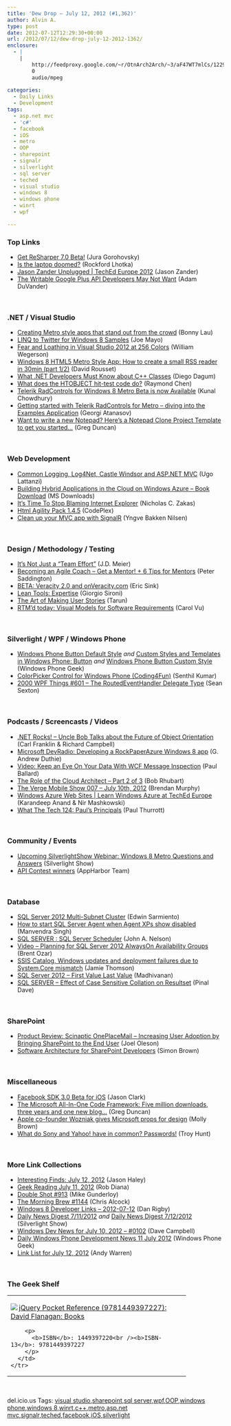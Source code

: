 ```yaml
---
title: 'Dew Drop – July 12, 2012 (#1,362)'
author: Alvin A.
type: post
date: 2012-07-12T12:29:30+00:00
url: /2012/07/12/dew-drop-july-12-2012-1362/
enclosure:
  - |
    |
        http://feedproxy.google.com/~r/OtnArch2Arch/~3/aF47WT7mlCs/12298403_cloud_architect_pt2_071112.mp3
        0
        audio/mpeg
        
categories:
  - Daily Links
  - Development
tags:
  - asp.net mvc
  - 'c#'
  - facebook
  - iOS
  - metro
  - OOP
  - sharepoint
  - signalr
  - silverlight
  - sql server
  - teched
  - visual studio
  - windows 8
  - windows phone
  - winrt
  - wpf

---
```

### <a name="top"></a>Top Links

  * [Get ReSharper 7.0 Beta!][1] (Jura Gorohovsky)
  * [Is the laptop doomed?][2] (Rockford Lhotka)
  * [Jason Zander Unplugged | TechEd Europe 2012][3] (Jason Zander)
  * [The Writable Google Plus API Developers May Not Want][4] (Adam DuVander)

&#160;

### <a name="dotnet"></a>.NET / Visual Studio

  * [Creating Metro style apps that stand out from the crowd][5] (Bonny Lau)
  * [LINQ to Twitter for Windows 8 Samples][6] (Joe Mayo)
  * [Fear and Loathing in Visual Studio 2012 at 256 Colors][7] (William Wegerson)
  * [Windows 8 HTML5 Metro Style App: How to create a small RSS reader in 30min (part 1/2)][8] (David Rousset)
  * [What .NET Developers Must Know about C++ Classes][9] (Diego Dagum)
  * [What does the HTOBJECT hit-test code do?][10] (Raymond Chen)
  * [Telerik RadControls for Windows 8 Metro Beta is now Available][11] (Kunal Chowdhury)
  * [Getting started with Telerik RadControls for Metro – diving into the Examples Application][12] (Georgi Atanasov)
  * [Want to write a new Notepad? Here&#8217;s a Notepad Clone Project Template to get you started&#8230;][13] (Greg Duncan)

&#160;

### <a name="web"></a>Web Development

  * [Common Logging, Log4Net, Castle Windsor and ASP.NET MVC][14] (Ugo Lattanzi)
  * [Building Hybrid Applications in the Cloud on Windows Azure &#8211; Book Download][15] (MS Downloads)
  * [It’s Time To Stop Blaming Internet Explorer][16] (Nicholas C. Zakas)
  * <a href="http://htmlagilitypack.codeplex.com/releases/view/90925" target="_blank">Html Agility Pack 1.4.5</a> (CodePlex)
  * <a href="http://www.novanet.no/blog/yngve-bakken-nilsen/dates/2012/7/clean-up-your-mvc-app-with-signalr/" target="_blank">Clean up your MVC app with SignalR</a> (Yngve Bakken Nilsen)

&#160;

### <a name="design"></a>Design / Methodology / Testing

  * [It’s Not Just a “Team Effort”][17] (J.D. Meier)
  * [Becoming an Agile Coach – Get a Mentor! + 6 Tips for Mentors][18] (Peter Saddington)
  * [BETA: Veracity 2.0 and onVeracity.com][19] (Eric Sink)
  * [Lean Tools: Expertise][20] (Giorgio Sironi)
  * [The Art of Making User Stories][21] (Tarun)
  * [RTM’d today: Visual Models for Software Requirements][22] (Carol Vu)

&#160;

### <a name="silverlight"></a>Silverlight / WPF / Windows Phone

  * [Windows Phone Button Default Style][23] _and_ [Custom Styles and Templates in Windows Phone: Button][24] _and_ [Windows Phone Button Custom Style][25] (Windows Phone Geek)
  * [ColorPicker Control for Windows Phone (Coding4Fun)][26] (Senthil Kumar)
  * <a href="http://wpf.2000things.com/2012/07/12/601-the-routedeventhandler-delegate-type" target="_blank">2000 WPF Things #601 – The RoutedEventHandler Delegate Type</a> (Sean Sexton)

&#160;

### <a name="podcasts"></a>Podcasts / Screencasts / Videos

  * <a href="http://www.dotnetrocks.com/default.aspx?ShowNum=784" target="_blank">.NET Rocks! &#8211; Uncle Bob Talks about the Future of Object Orientation</a> (Carl Franklin & Richard Campbell)
  * [Microsoft DevRadio: Developing a RockPaperAzure Windows 8 app][27] (G. Andrew Duthie)
  * [Video: Keep an Eye On Your Data With WCF Message Inspection][28] (Paul Ballard)
  * [The Role of the Cloud Architect &#8211; Part 2 of 3][29] (Bob Rhubart)
  * [The Verge Mobile Show 007 &#8211; July 10th, 2012][30] (Brendan Murphy)
  * [Windows Azure Web Sites | Learn Windows Azure at TechEd Europe][31] (Karandeep Anand & Nir Mashkowski)
  * [What The Tech 124: Paul&#8217;s Principals][32] (Paul Thurrott)

&#160;

### <a name="events"></a>Community / Events

  * [Upcoming SilverlightShow Webinar: Windows 8 Metro Questions and Answers][33] (Silverlight Show)
  * [API Contest winners][34] (AppHarbor Team)

&#160;

### <a name="sql"></a>Database

  * [SQL Server 2012 Multi-Subnet Cluster][35] (Edwin Sarmiento)
  * [How to start SQL Server Agent when Agent XPs show disabled][36] (Manvendra Singh)
  * [SQL SERVER : SQL Server Scheduler][37] (John A. Nelson)
  * [Video – Planning for SQL Server 2012 AlwaysOn Availability Groups][38] (Brent Ozar)
  * [SSIS Catalog, Windows updates and deployment failures due to System.Core mismatch][39] (Jamie Thomson)
  * [SQL Server 2012 – First Value Last Value][40] (Madhivanan)
  * [SQL SERVER – Effect of Case Sensitive Collation on Resultset][41] (Pinal Dave)

&#160;

### <a name="sp"></a>SharePoint

  * [Product Review: Scinaptic OnePlaceMail &#8211; Increasing User Adoption by Bringing SharePoint to the End User][42] (Joel Oleson)
  * [Software Architecture for SharePoint Developers][43] (Simon Brown)

&#160;

### <a name="misc"></a>Miscellaneous

  * [Facebook SDK 3.0 Beta for iOS][44] (Jason Clark)
  * [The Microsoft All-In-One Code Framework: Five million downloads, three years and one new blog&#8230;][45] (Greg Duncan)
  * [Apple co-founder Wozniak gives Microsoft props for design][46] (Molly Brown)
  * [What do Sony and Yahoo! have in common? Passwords!][47] (Troy Hunt)

&#160;

### <a name="links"></a>More Link Collections

  * [Interesting Finds: July 12, 2012][48] (Jason Haley)
  * [Geek Reading July 11, 2012][49] (Rob Diana)
  * [Double Shot #913][50] (Mike Gunderloy)
  * [The Morning Brew #1144][51] (Chris Alcock)
  * [Windows 8 Developer Links – 2012-07-12][52] (Dan Rigby)
  * [Daily News Digest 7/11/2012][53] _and_&#160;<a href="http://feedproxy.google.com/~r/silverlightshow/~3/2PJb3Up_ypY/Daily-News-Digest-7-12-2012.aspx" target="_blank">Daily News Digest 7/12/2012</a> (Silverlight Show)
  * [Windows Dev News for July 10, 2012 &#8211; #0102][54] (Dave Campbell)
  * [Daily Windows Phone Development News 11 July 2012][55] (Windows Phone Geek)
  * <a href="http://feedproxy.google.com/~r/Sqlandy/~3/-B0ezWvaA3c/" target="_blank">Link List for July 12, 2012</a> (Andy Warren)

&#160;

### <a name="shelf"></a>The Geek Shelf

<div style="padding-bottom: 0px; margin: 0px; padding-left: 0px; padding-right: 0px; display: inline; float: none; padding-top: 0px" id="scid:7dc1bd33-94bd-46fd-a20b-0131235bcd47:f55ff13f-abbe-4584-a7a7-a6adb17b8020" class="wlWriterEditableSmartContent">
  <table cellspacing="0" cellpadding="2" width="400" border="0" unselectable="on">
    <tr>
      <td valign="top" width="400">
        <p>
          <a title="jQuery Pocket Reference (9781449397227): David Flanagan: Books" href="http://www.amazon.com/exec/obidos/ASIN/1449397220/alvinashcraft-20"><img data-recalc-dims="1" decoding="async" src="https://i0.wp.com/images.amazon.com/images/P/1449397220.01.MZZZZZZZ.jpg?w=660" border="0" align="left" style="float:left" />jQuery Pocket Reference (9781449397227): David Flanagan: Books</a>
        </p>
        
        <p>
          <b>ISBN</b>: 1449397220<br /><b>ISBN-13</b>: 9781449397227
        </p>
      </td>
    </tr>
  </table>
</div>

&#160;

<div style="padding-bottom: 0px; margin: 0px; padding-left: 0px; padding-right: 0px; display: inline; float: none; padding-top: 0px" id="scid:0767317B-992E-4b12-91E0-4F059A8CECA8:531bf47f-0e4d-4c0c-8b88-c1c7f6207ae9" class="wlWriterEditableSmartContent">
  del.icio.us Tags: <a href="http://del.icio.us/popular/visual+studio" rel="tag">visual studio</a>,<a href="http://del.icio.us/popular/sharepoint" rel="tag">sharepoint</a>,<a href="http://del.icio.us/popular/sql+server" rel="tag">sql server</a>,<a href="http://del.icio.us/popular/wpf" rel="tag">wpf</a>,<a href="http://del.icio.us/popular/OOP" rel="tag">OOP</a>,<a href="http://del.icio.us/popular/windows+phone" rel="tag">windows phone</a>,<a href="http://del.icio.us/popular/windows+8" rel="tag">windows 8</a>,<a href="http://del.icio.us/popular/winrt" rel="tag">winrt</a>,<a href="http://del.icio.us/popular/c%2b%2b" rel="tag">c++</a>,<a href="http://del.icio.us/popular/metro" rel="tag">metro</a>,<a href="http://del.icio.us/popular/asp.net+mvc" rel="tag">asp.net mvc</a>,<a href="http://del.icio.us/popular/signalr" rel="tag">signalr</a>,<a href="http://del.icio.us/popular/teched" rel="tag">teched</a>,<a href="http://del.icio.us/popular/facebook" rel="tag">facebook</a>,<a href="http://del.icio.us/popular/iOS" rel="tag">iOS</a>,<a href="http://del.icio.us/popular/silverlight" rel="tag">silverlight</a>
</div>

 [1]: http://blogs.jetbrains.com/dotnet/2012/07/get-resharper-70-beta/
 [2]: http://www.lhotka.net/weblog/IsTheLaptopDoomed.aspx
 [3]: http://channel9.msdn.com/Events/TechEd/Europe/2012/DEV218
 [4]: http://feedproxy.google.com/~r/ProgrammableWeb/~3/KDovSaz0zkU/
 [5]: http://blogs.msdn.com/b/windowsappdev/archive/2012/07/11/creating-metro-style-apps-that-stand-out-from-the-crowd.aspx
 [6]: http://geekswithblogs.net/WinAZ/archive/2012/07/11/linq-to-twitter-for-windows-8-samples.aspx
 [7]: http://omegacoder.com/?p=942
 [8]: http://feeds.dzone.com/~r/zones/css/~3/7qxAKVzfX-M/windows-8-html5-metro-style
 [9]: http://visualstudiomagazine.com/articles/2012/07/11/understanding-classes-in-c-plus-plus.aspx
 [10]: http://blogs.msdn.com/b/oldnewthing/archive/2012/07/11/10328580.aspx
 [11]: http://feedproxy.google.com/~r/kunal2383/~3/5hEzbPpGrSc/telerik-radcontrols-for-windows-8-metro.html
 [12]: http://feedproxy.google.com/~r/Telerik/~3/edGSyhujOYM/getting-started-with-telerik-radcontrols-for-metro-diving-into-the-examples-application.aspx
 [13]: http://channel9.msdn.com/coding4fun/blog/Want-to-write-a-new-Notepad-Heres-a-Notepad-Clone-Project-Template-to-get-you-started
 [14]: http://feedproxy.google.com/~r/override/tostring/it/~3/Hygmkkf5q-E/
 [15]: http://www.microsoft.com/en-us/download/details.aspx?id=30325&WT.mc_id=rss_alldownloads_all
 [16]: http://www.smashingmagazine.com/2012/07/12/its-time-to-stop-blaming-internet-explorer/
 [17]: http://feedproxy.google.com/~r/SourcesOfInsight/~3/xYyym0qy9Ew/
 [18]: http://feedproxy.google.com/~r/agilescout/~3/mUNDdzdLXG0/
 [19]: http://www.ericsink.com/entries/veracity2.html
 [20]: http://feeds.dzone.com/~r/zones/css/~3/a5-fHJ_Qk1A/lean-tools-expertise
 [21]: http://blogs.quovantis.com/tarun/2012/07/the-art-of-making-user-stories/?utm_source=rss&utm_medium=rss&utm_campaign=the-art-of-making-user-stories
 [22]: http://blogs.msdn.com/b/microsoft_press/archive/2012/07/11/rtm-d-today-visual-models-for-software-requirements.aspx
 [23]: http://feedproxy.google.com/~r/Windowsphonegeek/~3/NlvyVCDUuBk/Windows-Phone-Button-Default-Style
 [24]: http://feedproxy.google.com/~r/Windowsphonegeek/~3/jwMoveHcQdk/Custom-Styles-and-Templates-in-Windows-Phone-Button
 [25]: http://feedproxy.google.com/~r/Windowsphonegeek/~3/KrU-9-6BKbU/Windows-Phone-Button-Custom-Style
 [26]: http://mobile.dzone.com/articles/colorpicker-control-windows
 [27]: http://feeds.devhammer.net/~r/devhammer/~3/Poq22vDHlU8/microsoft-devradio-developing-a-rockpaperazure-windows-8-app
 [28]: http://blog.pluralsight.com/2012/07/11/video-keep-an-eye-on-your-data-with-wcf-message-inspection/
 [29]: http://feedproxy.google.com/~r/OtnArch2Arch/~3/aF47WT7mlCs/12298403_cloud_architect_pt2_071112.mp3
 [30]: http://www.theverge.com/2012/7/11/3151271/the-verge-mobile-show-007-july-10th-2012
 [31]: http://channel9.msdn.com/Events/windowsazure/Learn-2012TechEd-EU/WebSites
 [32]: http://www.winsupersite.com/article/podcast-2/tech-122-state-art-143671
 [33]: http://feedproxy.google.com/~r/silverlightshow/~3/v0mf0titDdA/Webinar-Windows-8-Metro-Questions-and-Answers.aspx
 [34]: http://blog.appharbor.com/2012/07/11/api-contest-winners
 [35]: http://feedproxy.google.com/~r/MSSQLTips-LatestSqlServerTips/~3/Bp9yUwpldqA/tip.asp
 [36]: http://feedproxy.google.com/~r/MSSQLTips-LatestSqlServerTips/~3/AqhxhwmpXSw/tip.asp
 [37]: http://www.sqlservercentral.com/blogs/practicalsqldba/2012/07/12/sql-server-sql-server-scheduler/
 [38]: http://feedproxy.google.com/~r/BrentOzar-SqlServerDba/~3/yhcmz_hwwqw/
 [39]: http://feedproxy.google.com/~r/jamiet/~3/VzmmJ-ddRJA/ssis-catalog-windows-updates-and-deployment-failures-due-to-system-core-mismatch.aspx
 [40]: http://feedproxy.google.com/~r/sqlservercurry/blog/~3/tZplbiq5Z2E/sql-server-2012-first-value-last-value.html
 [41]: http://blog.sqlauthority.com/2012/07/12/sql-server-effect-of-case-sensitive-collation-on-resultset/
 [42]: http://feedproxy.google.com/~r/JoelsSharepointLand/~3/Xva34LNPwxU/ViewPost.aspx
 [43]: http://www.codingthearchitecture.com/2012/07/12/software_architecture_for_sharepoint_developers.html
 [44]: http://developers.facebook.com/blog/post/2012/07/11/facebook-sdk-3-0-beta-for-ios/
 [45]: http://coolthingoftheday.blogspot.com/2012/07/microsoft-all-in-one-code-framework.html
 [46]: http://feedproxy.google.com/~r/geekwire/~3/TVp4NXSw9j4/
 [47]: http://feedproxy.google.com/~r/TroyHunt/~3/XZlOO8D-yE0/what-do-sony-and-yahoo-have-in-common.html
 [48]: http://jasonhaley.com/blog/post.aspx?id=7619e9a8-2ba4-4213-b632-2941064cb15d
 [49]: http://feedproxy.google.com/~r/RegularGeek/~3/vl782OpfZjM/
 [50]: http://afreshcup.com/home/2012/7/11/double-shot-913.html
 [51]: http://feedproxy.google.com/~r/ReflectivePerspective/~3/3IwyAnZBaWA/
 [52]: http://danrigby.com/2012/07/11/windows-8-developer-links-2012-07-12/
 [53]: http://feedproxy.google.com/~r/silverlightshow/~3/-1ZCt5lPYOM/Daily-News-Digest-7-11-2012.aspx
 [54]: http://www.windowsdevnews.com/Blogs.aspx?ID=155
 [55]: http://feedproxy.google.com/~r/Windowsphonegeek/~3/cUA1hJbyl00/daily-wp-development-news-11-july-2012